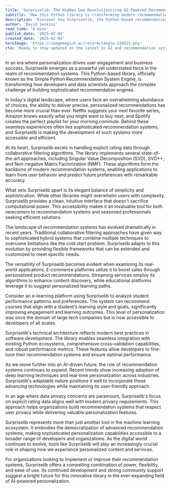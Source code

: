 ```yaml
---
title: 'Surpriselib: The Hidden Gem Revolutionizing AI-Powered Recommendation Systems'
subtitle: 'How this Python library is transforming modern recommendation engines'
description: 'Discover how Surpriselib, the Python-based recommendation system library, is revolutionizing AI-powered personalization by making sophisticated recommendation engines accessible to developers of all skill levels. Learn about its key features, real-world applications, and impact on modern digital experiences.'
author: 'David Jenkins'
read_time: '8 mins'
publish_date: '2025-02-04'
created_date: '2025-02-04'
heroImage: 'https://imagemagick.ai/recorectangle-128523.png'
cta: 'Ready to stay updated on the latest in AI and recommendation systems? Follow us on LinkedIn for more insights into groundbreaking technologies like Surpriselib and their impact on the future of personalization.'
---
```


In an era where personalization drives user engagement and business success, Surpriselib emerges as a powerful yet understated force in the realm of recommendation systems. This Python-based library, officially known as the Simple Python RecommendatIon System Engine, is transforming how developers and data scientists approach the complex challenge of building sophisticated recommendation engines.

In today's digital landscape, where users face an overwhelming abundance of choices, the ability to deliver precise, personalized recommendations has become more crucial than ever. Netflix suggests your next favorite series, Amazon knows exactly what you might want to buy next, and Spotify creates the perfect playlist for your morning commute. Behind these seamless experiences often lies sophisticated recommendation systems, and Surpriselib is making the development of such systems more accessible and efficient.

At its heart, Surpriselib excels in handling explicit rating data through collaborative filtering algorithms. The library implements several state-of-the-art approaches, including Singular Value Decomposition (SVD), SVD++, and Non-negative Matrix Factorization (NMF). These algorithms form the backbone of modern recommendation systems, enabling applications to learn from user behavior and predict future preferences with remarkable accuracy.

What sets Surpriselib apart is its elegant balance of simplicity and sophistication. While other libraries might overwhelm users with complexity, Surpriselib provides a clean, intuitive interface that doesn't sacrifice computational power. This accessibility makes it an invaluable tool for both newcomers to recommendation systems and seasoned professionals seeking efficient solutions.

The landscape of recommendation systems has evolved dramatically in recent years. Traditional collaborative filtering approaches have given way to sophisticated hybrid systems that combine multiple techniques to overcome limitations like the cold start problem. Surpriselib adapts to this evolution by providing flexible frameworks that can be extended and customized to meet specific needs.

The versatility of Surpriselib becomes evident when examining its real-world applications. E-commerce platforms utilize it to boost sales through personalized product recommendations. Streaming services employ its algorithms to enhance content discovery, while educational platforms leverage it to suggest personalized learning paths.

Consider an e-learning platform using Surpriselib to analyze student performance patterns and preferences. The system can recommend courses that align with a student's learning style and goals, significantly improving engagement and learning outcomes. This level of personalization was once the domain of large tech companies but is now accessible to developers of all scales.

Surpriselib's technical architecture reflects modern best practices in software development. The library enables seamless integration with existing Python ecosystems, comprehensive cross-validation capabilities, and robust performance metrics. These features allow developers to fine-tune their recommendation systems and ensure optimal performance.

As we move further into an AI-driven future, the role of recommendation systems continues to expand. Recent trends show increasing adoption of deep learning techniques and real-time personalization across industries. Surpriselib's adaptable nature positions it well to incorporate these advancing technologies while maintaining its user-friendly approach.

In an age where data privacy concerns are paramount, Surpriselib's focus on explicit rating data aligns well with modern privacy requirements. This approach helps organizations build recommendation systems that respect user privacy while delivering valuable personalization features.

Surpriselib represents more than just another tool in the machine learning ecosystem. It embodies the democratization of advanced recommendation systems, making sophisticated personalization capabilities accessible to a broader range of developers and organizations. As the digital world continues to evolve, tools like Surpriselib will play an increasingly crucial role in shaping how we experience personalized content and services.

For organizations looking to implement or improve their recommendation systems, Surpriselib offers a compelling combination of power, flexibility, and ease of use. Its continued development and strong community support suggest a bright future for this innovative library in the ever-expanding field of AI-powered personalization.